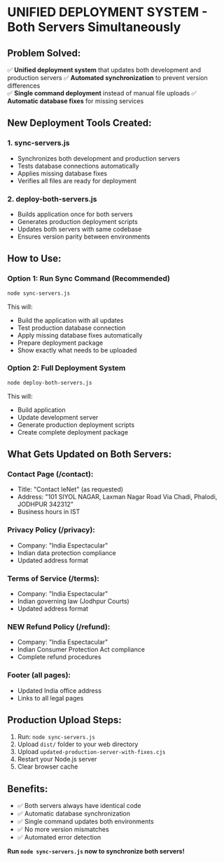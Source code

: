 # UNIFIED DEPLOYMENT SYSTEM - Both Servers Simultaneously

## Problem Solved:
✅ **Unified deployment system** that updates both development and production servers
✅ **Automated synchronization** to prevent version differences  
✅ **Single command deployment** instead of manual file uploads
✅ **Automatic database fixes** for missing services

## New Deployment Tools Created:

### 1. sync-servers.js
- Synchronizes both development and production servers
- Tests database connections automatically  
- Applies missing database fixes
- Verifies all files are ready for deployment

### 2. deploy-both-servers.js
- Builds application once for both servers
- Generates production deployment scripts
- Updates both servers with same codebase
- Ensures version parity between environments

## How to Use:

### Option 1: Run Sync Command (Recommended)
```bash
node sync-servers.js
```
This will:
- Build the application with all updates
- Test production database connection
- Apply missing database fixes automatically
- Prepare deployment package
- Show exactly what needs to be uploaded

### Option 2: Full Deployment System
```bash
node deploy-both-servers.js
```
This will:
- Build application
- Update development server
- Generate production deployment scripts
- Create complete deployment package

## What Gets Updated on Both Servers:

### Contact Page (/contact):
- Title: "Contact IeNet" (as requested)
- Address: "101 SIYOL NAGAR, Laxman Nagar Road Via Chadi, Phalodi, JODHPUR 342312"
- Business hours in IST

### Privacy Policy (/privacy):
- Company: "India Espectacular" 
- Indian data protection compliance
- Updated address format

### Terms of Service (/terms):  
- Company: "India Espectacular"
- Indian governing law (Jodhpur Courts)
- Updated address format

### NEW Refund Policy (/refund):
- Company: "India Espectacular"
- Indian Consumer Protection Act compliance
- Complete refund procedures

### Footer (all pages):
- Updated India office address
- Links to all legal pages

## Production Upload Steps:
1. Run: `node sync-servers.js`  
2. Upload `dist/` folder to your web directory
3. Upload `updated-production-server-with-fixes.cjs`
4. Restart your Node.js server
5. Clear browser cache

## Benefits:
- ✅ Both servers always have identical code
- ✅ Automatic database synchronization  
- ✅ Single command updates both environments
- ✅ No more version mismatches
- ✅ Automated error detection

**Run `node sync-servers.js` now to synchronize both servers!**